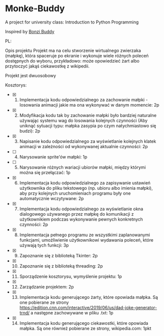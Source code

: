 # Monke-Buddy
A project for university class: Introduction to Python Programming

Inspired by <a href="https://bonzi.link/" target="_blank">Bonzi Buddy</a>

PL:

Opis projektu
Projekt ma na celu stworzenie wirtualnego zwierzaka (małpkę), która spaceruje po ekranie i wykonuje wiele
różnych poleceń dostępnych do wyboru, przykładowo: może opowiedzieć żart albo przytoczyć jakąś ciekawostkę z 
wikipedii. 

Projekt jest dwuosobowy

Kosztorys:
- [X] 1. Implementacja kodu odpowiedzialnego za zachowanie małpki - losowania animacji jakie ma ona wykonywać w danym momencie: 2p
- [X] 2. Modyfikacja kodu tak by zachowanie małpki było bardziej naturalne używając systemu wag do losowania kolejnych
czynności (Aby uniknąć sytuacji typu: małpka zasypia po czym natychmiastowo się budzi): 2p
- [X] 3. Napisanie kodu odpowiedzialnego za wyświetlanie kolejnych klatek animacji w zależności od wykonywanej aktualnie czynności: 2p
- [ ] 4. Narysowanie sprite'ów małpki: 1p
- [ ] 5. Narysowanie różnych wariacji ubiorów małpki, między którymi można się przełączać: 1p
- [X] 6. Implementacja kodu odpowiedzialnego za zapisywanie ustawień użytkownika do pliku tekstowego (np. ubioru albo imienia małpki),
aby przy kolejnych uruchomieniach programu były one automatycznie wczytywane: 2p
- [X] 7. Implementacja kodu odpowiedzialnego za wyświetlanie okna dialogowego używanego przez małpkę do komunikacji z użytkownikiem
podczas wykonywanie pewnych konkretnych czynności: 2p
- [X] 8. Implementacja pełnego programu ze wszystkimi zaplanowanymi funkcjami, umożliwienie użytkownikowi wydawania poleceń, które używają tych funkcji: 3p
- [X] 9. Zapoznanie się z biblioteką Tkinter: 2p
- [X] 10. Zapoznanie się z biblioteką threading: 2p
- [X] 11. Sporządzenie kosztorysu, wymyślenie projektu: 1p
- [X] 12. Zarządzanie projektem: 2p
- [X] 13. Implementacja kodu generującego żarty, które opowiada małpka. Są one pobierane ze strony https://edition.cnn.com/interactive/2019/06/us/dad-joke-generator-trnd/ a następne zachowywane w pliku .txt: 1p
- [X] 14. Implementacja kodu generującego ciekawostki, które opowiada małpka. Są one również pobierane ze strony, wikipedia.com: 1pkt